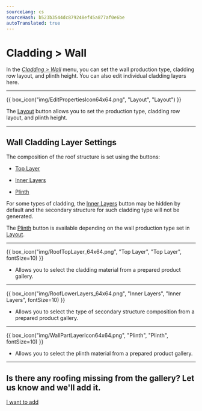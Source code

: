 ```yaml
---
sourceLang: cs
sourceHash: b523b3544dc879248ef45a877af0e6be
autoTranslated: true
---
```


<h1>Cladding &gt; Wall</h1>

<p>In the <u><i>Cladding > Wall</i></u> menu, you can set the wall production type, cladding row layout, and plinth height. You can also edit individual cladding layers here.</p>

<hr class="main">

{{ box_icon("img/EditPropertiesIcon64x64.png", "Layout", "Layout") }}

<p>The <u>Layout</u> button allows you to set the production type, cladding row layout, and plinth height.</p>

<hr class="main">

<h2>Wall Cladding Layer Settings</h2>

<p>The composition of the roof structure is set using the buttons:</p>

<ul>
  <li><p><u>Top Layer</u></p></li>
  <li><p><u>Inner Layers</u></p></li>
  <li><p><u>Plinth</u></p></li>
</ul>

<p>
For some types of cladding, the <u>Inner Layers</u> button may be hidden by default and the secondary structure for such cladding type will not be generated.
</p>

<p>The <u>Plinth</u> button is available depending on the wall production type set in <u>Layout</u>.</p>

<hr>

{{ box_icon("img/RoofTopLayer_64x64.png", "Top Layer", "Top Layer", fontSize=10) }}
<ul>
  <li><p>Allows you to select the cladding material from a prepared product gallery.</p></li>
</ul>

<hr>

{{ box_icon("img/RoofLowerLayers_64x64.png", "Inner Layers", "Inner Layers", fontSize=10) }}
<ul>
  <li><p>Allows you to select the type of secondary structure composition from a prepared product gallery.</p></li>
</ul>

<hr>

{{ box_icon("img/WallPartLayerIcon64x64.png", "Plinth", "Plinth", fontSize=10) }}
<ul>
  <li><p>Allows you to select the plinth material from a prepared product gallery.</p></li>
</ul>

<hr class="main">

<h2>Is there any roofing missing from the gallery? Let us know and we'll add it.</h2>
<a href="mailto:jiri.podval@histruct.com?subject=Question about HiStruct Building Configurator" class="btn">
  I want to add
</a>

<!-- product: HiStruct Building Configurator -->